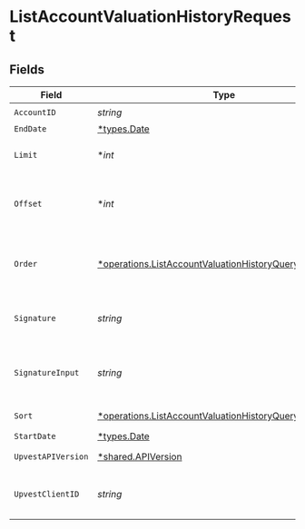 # ListAccountValuationHistoryRequest


## Fields

| Field                                                                                                                                  | Type                                                                                                                                   | Required                                                                                                                               | Description                                                                                                                            | Example                                                                                                                                |
| -------------------------------------------------------------------------------------------------------------------------------------- | -------------------------------------------------------------------------------------------------------------------------------------- | -------------------------------------------------------------------------------------------------------------------------------------- | -------------------------------------------------------------------------------------------------------------------------------------- | -------------------------------------------------------------------------------------------------------------------------------------- |
| `AccountID`                                                                                                                            | *string*                                                                                                                               | :heavy_check_mark:                                                                                                                     | N/A                                                                                                                                    |                                                                                                                                        |
| `EndDate`                                                                                                                              | [*types.Date](../../../types/date.md)                                                                                                  | :heavy_minus_sign:                                                                                                                     | N/A                                                                                                                                    |                                                                                                                                        |
| `Limit`                                                                                                                                | **int*                                                                                                                                 | :heavy_minus_sign:                                                                                                                     | Use the `limit` argument to specify the maximum number of items returned.                                                              |                                                                                                                                        |
| `Offset`                                                                                                                               | **int*                                                                                                                                 | :heavy_minus_sign:                                                                                                                     | Use the `offset` argument to specify where in the list of results to start when returning items for a particular query.                |                                                                                                                                        |
| `Order`                                                                                                                                | [*operations.ListAccountValuationHistoryQueryParamOrder](../../../pkg/models/operations/listaccountvaluationhistoryqueryparamorder.md) | :heavy_minus_sign:                                                                                                                     | Sort order of the result list if the `sort` parameter is specified. Use `ASC` for ascending or `DESC` for descending sort order.       |                                                                                                                                        |
| `Signature`                                                                                                                            | *string*                                                                                                                               | :heavy_check_mark:                                                                                                                     | https://tools.ietf.org/id/draft-ietf-httpbis-message-signatures-01.html#name-the-signature-http-header                                 |                                                                                                                                        |
| `SignatureInput`                                                                                                                       | *string*                                                                                                                               | :heavy_check_mark:                                                                                                                     | https://tools.ietf.org/id/draft-ietf-httpbis-message-signatures-01.html#name-the-signature-input-http-he                               |                                                                                                                                        |
| `Sort`                                                                                                                                 | [*operations.ListAccountValuationHistoryQueryParamSort](../../../pkg/models/operations/listaccountvaluationhistoryqueryparamsort.md)   | :heavy_minus_sign:                                                                                                                     | Sort the result by `valuation_time`.                                                                                                   |                                                                                                                                        |
| `StartDate`                                                                                                                            | [*types.Date](../../../types/date.md)                                                                                                  | :heavy_minus_sign:                                                                                                                     | N/A                                                                                                                                    |                                                                                                                                        |
| `UpvestAPIVersion`                                                                                                                     | [*shared.APIVersion](../../../pkg/models/shared/apiversion.md)                                                                         | :heavy_minus_sign:                                                                                                                     | Upvest API version (Note: Do not include quotation marks)                                                                              | 1                                                                                                                                      |
| `UpvestClientID`                                                                                                                       | *string*                                                                                                                               | :heavy_check_mark:                                                                                                                     | Tenant Client ID                                                                                                                       | ebabcf4d-61c3-4942-875c-e265a7c2d062                                                                                                   |